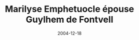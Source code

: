 ---
title: Marilyse Emphetuocle épouse Guylhem de Fontvell
authors: [Marilyse Emphetuocle, Guylhem de Fontvell]
date: 2004-12-18
defectueux: true
---